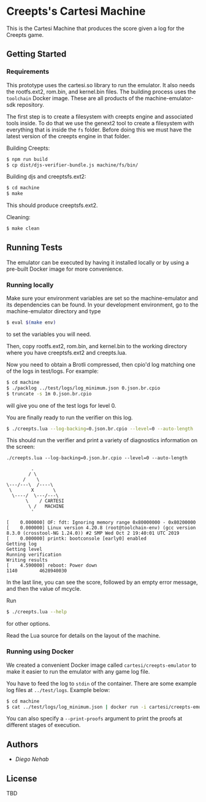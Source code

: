 # Creepts's Cartesi Machine

This is the Cartesi Machine that produces the score given a log for the Creepts
game.

## Getting Started

### Requirements

This prototype uses the cartesi.so library to run the emulator. It also needs
the rootfs.ext2, rom.bin, and kernel.bin files. The building process uses
the `toolchain` Docker image. These are all products of the machine-emulator-sdk repository.

The first step is to create a filesystem with creepts engine and associated tools inside. To do that we use the genext2 tool to create a filesystem with everything that is inside the `fs` folder. Before doing this we must have the latest version of the creepts engine in that folder.

Building Creepts:

```bash
$ npm run build
$ cp dist/djs-verifier-bundle.js machine/fs/bin/
```

Building djs and creeptsfs.ext2:

```bash
$ cd machine
$ make
```
This should produce creeptsfs.ext2.

Cleaning:

```bash
$ make clean
```

## Running Tests

The emulator can be executed by having it installed locally or by using a pre-built Docker image for more convenience.

### Running locally

Make sure your environment variables are set so the machine-emulator and its
dependencies can be found. In your development environment, go to the
machine-emulator directory and type

```bash
$ eval $(make env)
```

to set the variables you will need.

Then, copy rootfs.ext2, rom.bin, and kernel.bin to the working directory where
you have creeptsfs.ext2 and creepts.lua.

Now you need to obtain a Brotli compressed, then cpio'd log matching one of the
logs in test/logs. For example:

```bash
$ cd machine
$ ./packlog ../test/logs/log_minimum.json 0.json.br.cpio
$ truncate -s 1m 0.json.br.cpio
```

will give you one of the test logs for level 0.

You are finally ready to run the verifier on this log.

```bash
$ ./creepts.lua --log-backing=0.json.br.cpio --level=0 --auto-length
```

This should run the verifier and print a variety of diagnostics information on
the screen:

```
./creepts.lua --log-backing=0.json.br.cpio --level=0 --auto-length

         .
        / \
      /    \
\---/---\  /----\
 \       X       \
  \----/  \---/---\
       \    / CARTESI
        \ /   MACHINE
         '

[    0.000000] OF: fdt: Ignoring memory range 0x80000000 - 0x80200000
[    0.000000] Linux version 4.20.8 (root@toolchain-env) (gcc version 8.3.0 (crosstool-NG 1.24.0)) #2 SMP Wed Oct 2 19:40:01 UTC 2019
[    0.000000] printk: bootconsole [early0] enabled
Getting log
Getting level
Running verification
Writing results
[    4.590000] reboot: Power down
1140		4628940030
```

In the last line, you can see the score, followed by an empty error message, and
then the value of mcycle.

Run

```bash
$ ./creepts.lua --help
```

for other options.

Read the Lua source for details on the layout of the machine.

### Running using Docker

We created a convenient Docker image called `cartesi/creepts-emulator` to make it easier to run the emulator with any game log file.

You have to feed the log to `stdin` of the container. There are some example log files at `../test/logs`. Example below:

```bash
$ cd machine
$ cat ../test/logs/log_minimum.json | docker run -i cartesi/creepts-emulator --level=0
```

You can also specify a `--print-proofs` argument to print the proofs at different stages of execution.

## Authors

* *Diego Nehab*

## License

TBD
